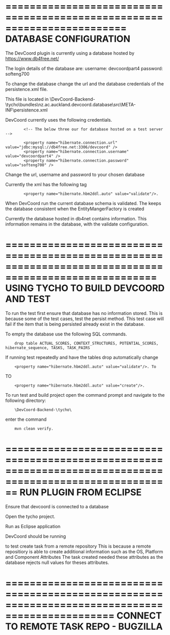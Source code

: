 ========================================================================
DATABASE CONFIGURATION
=========================================================================

The DevCoord plugin is currently using a database hosted by https://www.db4free.net/

The login details of the database are:
	username: devcoordpart4
	password: softeng700

To change the database change the url and the database credentials of the persistence.xml file.

This file is located in \DevCoord-Backend-\tycho\bundles\nz.ac.auckland.devcoord.database\src\META-INF\persistence.xml  

DevCoord currently uses the following credentials.

			<!-- The below three our for database hosted on a test server -->

			<property name="hibernate.connection.url" value="jdbc:mysql://db4free.net:3306/devcoord" />
			<property name="hibernate.connection.username" value="devcoordpart4" />
			<property name="hibernate.connection.password" value="softeng700" />



Change the url, username and password to your chosen database

Currently the xml has the following tag 

			<property name="hibernate.hbm2ddl.auto" value="validate"/>. 

When DevCoord run the current database schema is validated. The keeps the database consistent when the EntityMangerFactory is created

Currently the database hosted in db4net contains information. This information remains in the database, with the validate configuration.

=======================================================================================================
USING TYCHO TO BUILD DEVCOORD AND TEST
======================================================================================================
To run the test first ensure that database has no information stored. This is because some of the test cases, test the persist method.
This test case will fail if the item that is being persisted already exist in the database.

To empty the database use the following SQL commands.

		drop table ACTUAL_SCORES, CONTEXT_STRUCTURES, POTENTIAL_SCORES, hibernate_sequence, TASKS, TASK_PAIRS

If running test repeatedly and have the tables drop automatically change

		<property name="hibernate.hbm2ddl.auto" value="validate"/>. To

TO

		<property name="hibernate.hbm2ddl.auto" value="create"/>.

To run test and build project open the command prompt and navigate to the following directory:
		
		\DevCoord-Backend-\tycho\

enter the command 
		
		mvn clean verify.



==========================================================================================================
RUN PLUGIN FROM ECLIPSE
=======================================================================================================
Ensure that devcoord is connected to a database


Open the tycho project. 


Run as Eclipse application

DevCoord should be running

to test create task from a remote repository
This is because a remote repositiory is able to create additional information such as the OS, Platform  and Component Attributes
The task created needed these attributes as the database rejects null values for theses attributes.

================================================================================================
CONNECT TO REMOTE TASK REPO - BUGZILLA
==============================================================================================



